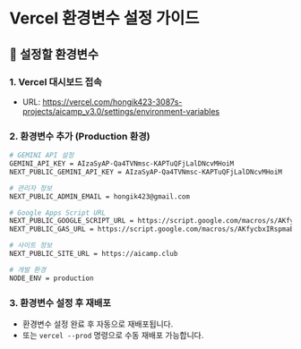 # Vercel 환경변수 설정 가이드

## 🔧 설정할 환경변수

### 1. Vercel 대시보드 접속
- URL: https://vercel.com/hongik423-3087s-projects/aicamp_v3.0/settings/environment-variables

### 2. 환경변수 추가 (Production 환경)

```bash
# GEMINI API 설정
GEMINI_API_KEY = AIzaSyAP-Qa4TVNmsc-KAPTuQFjLalDNcvMHoiM
NEXT_PUBLIC_GEMINI_API_KEY = AIzaSyAP-Qa4TVNmsc-KAPTuQFjLalDNcvMHoiM

# 관리자 정보
NEXT_PUBLIC_ADMIN_EMAIL = hongik423@gmail.com

# Google Apps Script URL
NEXT_PUBLIC_GOOGLE_SCRIPT_URL = https://script.google.com/macros/s/AKfycbxIRspmaBqr0tFEQ3Mp9hGIDh6uciIdPUekcezJtyhyumTzeqs6yuzba6u3sB1O5uSj/exec
NEXT_PUBLIC_GAS_URL = https://script.google.com/macros/s/AKfycbxIRspmaBqr0tFEQ3Mp9hGIDh6uciIdPUekcezJtyhyumTzeqs6yuzba6u3sB1O5uSj/exec

# 사이트 정보
NEXT_PUBLIC_SITE_URL = https://aicamp.club

# 개발 환경
NODE_ENV = production
```

### 3. 환경변수 설정 후 재배포
- 환경변수 설정 완료 후 자동으로 재배포됩니다.
- 또는 `vercel --prod` 명령으로 수동 재배포 가능합니다.
